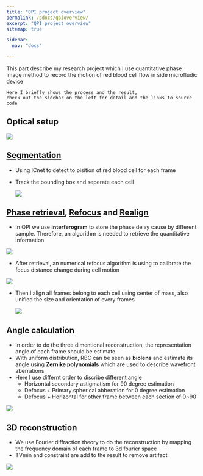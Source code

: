```yaml
---
title: "QPI project overview"
permalink: /pdocs/qpioverview/
excerpt: "QPI project overview"
sitemap: true

sidebar:
  nav: "docs"

---
```



This part describe my research project which I use quantitative phase image method to record the motion of red blood cell flow in side microfludic device

```
Here I briefly shows the process and the result, 
check out the sidebar on the left for detail and the links to source code
```

## Optical setup
![](https://i.imgur.com/2KVijgN.png)


## [Segmentation](https://yohschang.github.io/minimal-mistakes/pdocs/segmentation/#icnet)
- Using ICnet to detect to pisition of red blood cell for each frame
- Track the bounding box and seperate each cell

     ![](https://i.imgur.com/NkAdAmS.gif)


## [Phase retrieval](https://yohschang.github.io/minimal-mistakes/pdocs/qpiprocess/#phase-retrieval), [Refocus](https://yohschang.github.io/minimal-mistakes/pdocs/qpiprocess/#refocus) and [Realign](https://yohschang.github.io/minimal-mistakes/pdocs/qpiprocess/#realign)
- In QPI we use **interferogram** to store the phase delay cause by different sample. Therefore, an algorithm is needed to retrieve the quantitative information

![](https://i.imgur.com/Jl3BfmY.png)

- After retrieval, an numerical refocus algorithm is using to calibrate the focus distance change during cell motion

![](https://i.imgur.com/AaodwHP.png)

- Then I align all frames belong to each cell using center of mass, also unified the size and orientation of every frames

   ![](https://i.imgur.com/j04thjr.gif)


## Angle calculation
- In order to do the three dimentional reconstruction, the representation angle of each frame should be estimate
- With uniform distribution, RBC can be seen as **biolens** and estimate its angle using **Zernike polynomials** which are used to describe wavefront aberrations
- Here I use differnt order to discribe different angle
    - Horizontal secondary astigmatism for 90 degree estimation
    - Defocus + Primary spherical abberation for 0 degree estimation
    - Defocus + Horizontal for other frame between each section of 0~90

![](https://i.imgur.com/powLKGx.png)


## 3D reconstruction
- We use Fourier diffraction theory to do the reconstruction by mapping the frequency domain of each frame to 3d fourier space
- TVmin and constraint are add to the result to remove artifact 

![](https://i.imgur.com/EB5H3kP.png)

